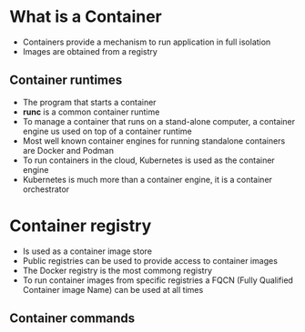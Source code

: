 # What is a Container

* Containers provide a mechanism to run application in full isolation
* Images are obtained from a registry

## Container runtimes

* The program that starts a container
* **runc** is a common container runtime
* To manage a container that runs on a stand-alone computer, a container engine us used on top of a container runtime
* Most well known container engines for running standalone containers are Docker and Podman
* To run containers in the cloud, Kubernetes is used as the container engine 
* Kubernetes is much more than a container engine, it is a container orchestrator

# Container registry

* Is used as a container image store
* Public registries can be used to provide access to container images
* The Docker registry is the most commong registry
* To run container images from specific registries a FQCN (Fully Qualified Container image Name) can be used at all times 

## Container commands